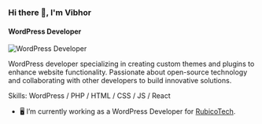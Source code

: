 ### Hi there 👋, I'm Vibhor
#### WordPress Developer
![WordPress Developer](https://arturssmirnovs.github.io/github-profile-readme-generator/images/banner.png)

WordPress developer specializing in creating custom themes and plugins to enhance website functionality. Passionate about open-source technology and collaborating with other developers to build innovative solutions.

Skills: WordPress / PHP / HTML / CSS / JS / React

- :desktop_computer: I’m currently working as a WordPress Developer for [RubicoTech](https://rubicotech.in/). 




